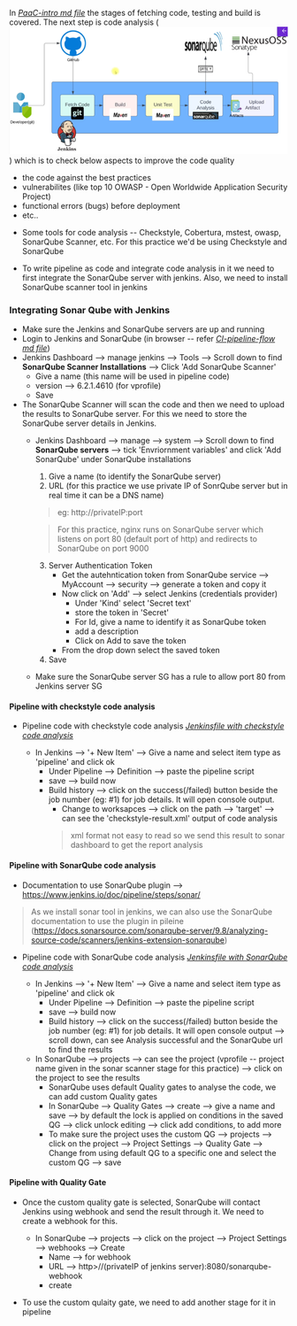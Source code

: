 In [_PaaC-intro md file_](PaaC-intro.md) the stages of fetching code, testing and build is covered. The next step is code analysis (![CI-pipeline-flow](CI-pipeline-flow.png)) which is to check below aspects to improve the code quality
- the code against the best practices
- vulnerabilites (like top 10 OWASP - Open Worldwide Application Security Project)
- functional errors (bugs) before deployment
- etc..

* Some tools for code analysis -- Checkstyle, Cobertura, mstest, owasp, SonarQube Scanner, etc. For this practice we'd be using Checkstyle and SonarQube

* To write pipeline as code and integrate code analysis in it we need to first integrate the SonarQube server with jenkins. Also, we need to install SonarQube scanner tool in jenkins

### Integrating Sonar Qube with Jenkins
* Make sure the Jenkins and SonarQube servers are up and running
* Login to Jenkins and SonarQube (in browser -- refer [_CI-pipeline-flow md file_](CI-pipeline-flow.md))
* Jenkins Dashboard --> manage jenkins --> Tools --> Scroll down to find **SonarQube Scanner Installations** --> Click 'Add SonarQube Scanner'
    - Give a name (this name will be used in pipeline code)
    - version --> 6.2.1.4610 (for vprofile)
    - Save
* The SonarQube Scanner will scan the code and then we need to upload the results to SonarQube server. For this we need to store the SonarQube server details in Jenkins.
    - Jenkins Dashboard --> manage --> system --> Scroll down to find **SonarQube servers** --> tick 'Envriornment variables' and click 'Add SonarQube' under SonarQube installations
        1. Give a name (to identify the SonarQube server)
        2. URL (for this practice we use private IP of SonrQube server but in real time it can be a DNS name)
        > eg: http://privateIP:port
            
        >For this practice, nginx runs on SonarQube server which listens on port 80 (default port of http) and redirects to SonarQube on port 9000
        3. Server Authentication Token
            - Get the autehntication token from SonarQube service --> MyAccount --> security --> generate a token and copy it
            - Now click on 'Add' --> select Jenkins (credentials provider)
                * Under 'Kind' select 'Secret text'
                * store the token in 'Secret'
                * For Id, give a name to identify it as SonarQube token
                * add a description
                * Click on Add to save the token
            - From the drop down select the saved token
        4. Save
    - Make sure the SonarQube server SG has a rule to allow port 80 from Jenkins server SG

#### Pipeline with checkstyle code analysis
* Pipeline code with checkstyle code analysis [_Jenkinsfile with checkstyle code analysis_](Jenkinsfile-with-checkstyle-codeAnalysis)

    * In Jenkins --> '+ New Item' --> Give a name and select item type as 'pipeline' and click ok
        - Under Pipeline --> Definition --> paste the pipeline script
        - save --> build now
        - Build history -->  click on the success(/failed) button beside the job number (eg: #1) for job details. It will open console output.
            * Change to worksapces --> click on the path --> 'target' --> can see the 'checkstyle-result.xml' output of code analysis
            > xml format not easy to read so we send this result to sonar dashboard to get the report analysis

#### Pipeline with SonarQube code analysis
* Documentation to use SonarQube plugin --> https://www.jenkins.io/doc/pipeline/steps/sonar/
> As we install sonar tool in jenkins, we can also use the SonarQube documentation to use the plugin in pileine (https://docs.sonarsource.com/sonarqube-server/9.8/analyzing-source-code/scanners/jenkins-extension-sonarqube)

* Pipeline code with SonarQube code analysis [_Jenkinsfile with SonarQube code analysis_](Jenkinsfile-with-sonarQube-codeAnalysis)

    * In Jenkins --> '+ New Item' --> Give a name and select item type as 'pipeline' and click ok
        - Under Pipeline --> Definition --> paste the pipeline script
        - save --> build now
        - Build history -->  click on the success(/failed) button beside the job number (eg: #1) for job details. It will open console output --> scroll down, can see Analysis successful and the SonarQube url to find the results
    * In SonarQube --> projects --> can see the project (vprofile -- project name given in the sonar scanner stage for this practice) --> click on the project to see the results
        - SonarQube uses default Quality gates to analyse the code, we can add custom Quality gates
        - In SonarQube --> Quality Gates --> create --> give a name and save --> by default the lock is applied on conditions in the saved QG --> click unlock editing --> click add conditions, to add more
        - To make sure the project uses the custom QG --> projects --> click on the project --> Project Settings --> Quality Gate --> Change from using default QG to a specific one and select the custom QG --> save

#### Pipeline with Quality Gate
* Once the custom quality gate is selected, SonarQube will contact Jenkins using webhook and send the result through it. We need to create a webhook for this.
    - In SonarQube --> projects --> click on the project --> Project Settings --> webhooks --> Create
        - Name --> for webhook
        - URL --> http>//(privateIP of jenkins server):8080/sonarqube-webhook
        - create

* To use the custom qulaity gate, we need to add another stage for it in pipeline

